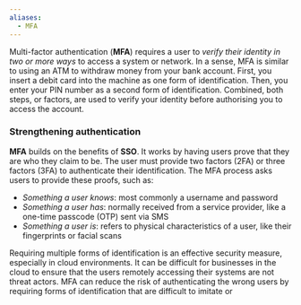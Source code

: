 ```yaml
---
aliases:
  - MFA
---
```

Multi-factor authentication (**MFA**) requires a user to *verify their identity in two or more ways* to access a system or network. In a sense, MFA is similar to using an ATM to withdraw money from your bank account. First, you insert a debit card into the machine as one form of identification. Then, you enter your PIN number as a second form of identification. Combined, both steps, or factors, are used to verify your identity before authorising you to access the account.

### Strengthening authentication

**MFA** builds on the benefits of **SSO**. It works by having users prove that they are who they claim to be. The user must provide two factors (2FA) or three factors (3FA) to authenticate their identification. The MFA process asks users to provide these proofs, such as:

- *Something a user knows*: most commonly a username and password
- *Something a user has*: normally received from a service provider, like a one-time passcode (OTP) sent via SMS
- *Something a user is*: refers to physical characteristics of a user, like their fingerprints or facial scans

Requiring multiple forms of identification is an effective security measure, especially in cloud environments. It can be difficult for businesses in the cloud to ensure that the users remotely accessing their systems are not threat actors. MFA can reduce the risk of authenticating the wrong users by requiring forms of identification that are difficult to imitate or 